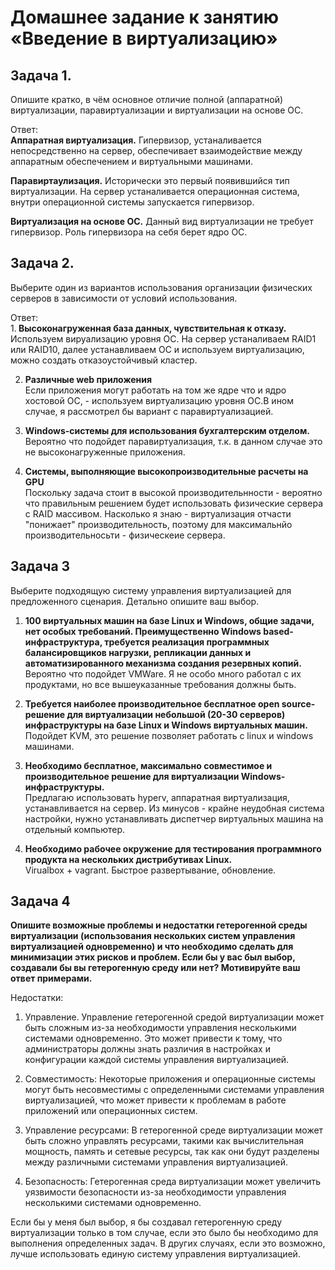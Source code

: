 # Домашнее задание к занятию «Введение в виртуализацию»


## Задача 1. 
Опишите кратко, в чём основное отличие полной (аппаратной) виртуализации, паравиртуализации и виртуализации на основе ОС. <br>

Ответ: <br>
<b>Аппаратная виртуализация.</b> Гипервизор, устаналивается непосредственно на сервер, обеспечивает взаимодействие между аппаратным обеспечением и виртуальными машинами.<br>

<b>Паравиртаулизация.</b> Исторически это первый появившийся тип виртуализации. На сервер устаналивается операционная система, внутри операционной системы запускается гипервизор.

<b>Виртуализация на основе ОС.</b> Данный вид виртуализации не требует гипервизор. Роль гипервизора на себя берет ядро ОС.

## Задача 2. 
Выберите один из вариантов использования организации физических серверов в зависимости от условий использования. <br>

Ответ: <br>
1.<b> Высоконагруженная база данных, чувствительная к отказу.</b> <br> 
Используем вируализацию уровня ОС. На сервер устаналиваем RAID1 или RAID10, далее устанавливаем ОС и используем виртуализацию, можно создать отказоустойчивый кластер.

2. <b>Различные web приложения</b> <br>
Если приложения могут работать на том же ядре что и ядро хостовой ОС, - используем виртуализацию уровня ОС.В ином случае, я рассмотрел бы вариант с паравиртуализацией.

3. <b>Windows-системы для использования бухгалтерским отделом. </b><br>
Вероятно что подойдет паравиртуализация, т.к. в данном случае это не высоконагруженные приложения. 

4. <b> Системы, выполняющие высокопроизводительные расчеты на GPU </b> <br>
Поскольку задача стоит в высокой производительнности - вероятно что правильным решением будет использовать физические сервера с RAID массивом. Насколько я знаю - виртуализация отчасти "понижает" производительность, поэтому для максимальнйо производительносьти - физическеие сервера.

## Задача 3
Выберите подходящую систему управления виртуализацией для предложенного сценария. Детально опишите ваш выбор. <br>

1. <B>100 виртуальных машин на базе Linux и Windows, общие задачи, нет особых требований. Преимущественно Windows based-инфраструктура, требуется реализация программных балансировщиков нагрузки, репликации данных и автоматизированного механизма создания резервных копий. </b><br>
Вероятно что подойдет VMWare. Я не особо много работал с их продуктами, но все вышеуказанные требования должны быть.


2. <b>Требуется наиболее производительное бесплатное open source-решение для виртуализации небольшой (20-30 серверов) инфраструктуры на базе Linux и Windows виртуальных машин. </b><br>
Подойдет KVM, это решение позволяет работать с linux и windows машинами.


3. <b>Необходимо бесплатное, максимально совместимое и производительное решение для виртуализации Windows-инфраструктуры. </b><br>
Предлагаю использовать hyperv, аппаратная виртуализация, устанавливается на сервер. Из минусов - крайне неудобная система настройки, нужно устанавливать диспетчер виртуальных машина на отдельный компьютер.

4. <b>Необходимо рабочее окружение для тестирования программного продукта на нескольких дистрибутивах Linux. </b><br>
Virualbox + vagrant. Быстрое развертывание, обновление.


## Задача 4
<b>Опишите возможные проблемы и недостатки гетерогенной среды виртуализации (использования нескольких систем управления виртуализацией одновременно) и что необходимо сделать для минимизации этих рисков и проблем. Если бы у вас был выбор, создавали бы вы гетерогенную среду или нет? Мотивируйте ваш ответ примерами. </b><br>

Недостатки: <br>
1. Управление. Управление гетерогенной средой виртуализации может быть сложным из-за необходимости управления несколькими системами одновременно. Это может привести к тому, что администраторы должны знать различия в настройках и конфигурации каждой системы управления виртуализацией.
2. Совместимость: Некоторые приложения и операционные системы могут быть несовместимы с определенными системами управления виртуализацией, что может привести к проблемам в работе приложений или операционных систем.

3. Управление ресурсами: В гетерогенной среде виртуализации может быть сложно управлять ресурсами, такими как вычислительная мощность, память и сетевые ресурсы, так как они будут разделены между различными системами управления виртуализацией.

4. Безопасность: Гетерогенная среда виртуализации может увеличить уязвимости безопасности из-за необходимости управления несколькими системами одновременно.

Если бы у меня был выбор, я бы создавал гетерогенную среду виртуализации только в том случае, если это было бы необходимо для выполнения определенных задач. В других случаях, если это возможно, лучше использовать единую систему управления виртуализацией.



